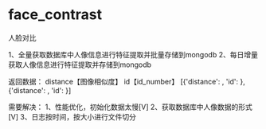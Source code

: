# face_contrast
人脸对比


1、全量获取数据库中人像信息进行特征提取并批量存储到mongodb
2、每日增量获取人像信息进行特征提取并存储到mongodb

返回数据：
    distance【图像相似度】
    id【id_number】
    [{'distance': , 'id': },{'distance': , 'id': }]



需要解决：
1、性能优化，初始化数据太慢[V]
2、获取数据库中人像数据的形式[V]
3、日志按时间，按大小进行文件切分


